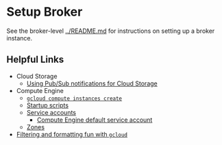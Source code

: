 # Setup Broker

See the broker-level [../README.md](../README.md) for instructions on setting up a
broker instance.

## Helpful Links

- Cloud Storage
  - [Using Pub/Sub notifications for Cloud Storage](https://cloud.google.com/storage/docs/reporting-changes#gsutil)
- Compute Engine
  - [`gcloud compute instances create`](https://cloud.google.com/sdk/gcloud/reference/compute/instances/create)
  - [Startup scripts](https://cloud.google.com/compute/docs/startupscript)
  - [Service accounts](https://cloud.google.com/compute/docs/access/service-accounts)
    - [Compute Engine default service account](https://cloud.google.com/compute/docs/access/service-accounts#default_service_account)
  - [Zones](https://cloud.google.com/compute/docs/regions-zones)
- [Filtering and formatting fun with `gcloud`](https://cloud.google.com/blog/products/gcp/filtering-and-formatting-fun-with)
